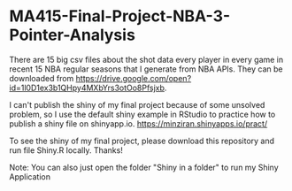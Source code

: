 # MA415-Final-Project-NBA-3-Pointer-Analysis

There are 15 big csv files about the shot data every player in every game in recent 15 NBA regular seasons that I generate from NBA APIs. They can be downloaded from https://drive.google.com/open?id=1l0D1ex3b1QHpy4MXbYrs3otOo8Pfsjxb. 

I can't publish the shiny of my final project because of some unsolved problem, so I use the default shiny example in RStudio to practice how to publish a shiny file on shinyapp.io.         https://minziran.shinyapps.io/pract/

To see the shiny of my final project, please download this repository and run file Shiny.R locally. Thanks! 

Note: You can also just open the folder "Shiny in a folder" to run my Shiny Application
